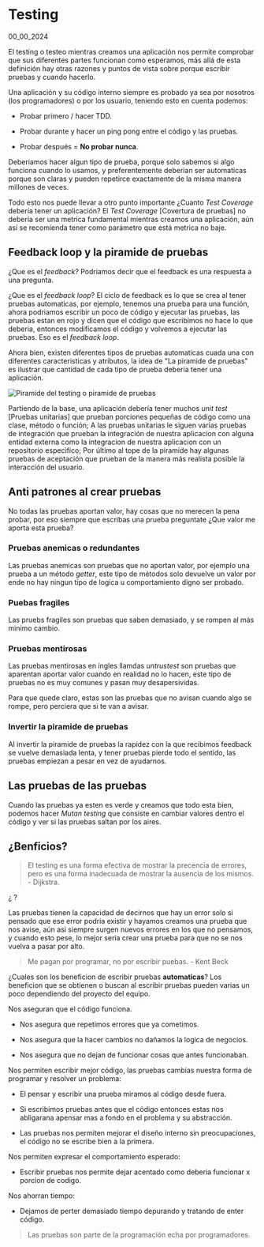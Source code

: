 # Testing
00_00_2024

El testing o testeo mientras creamos una aplicación nos permite comprobar que sus diferentes partes funcionan como esperamos, más allá de esta definición hay otras razones y puntos de vista sobre porque escribir pruebas y cuando hacerlo.

Una aplicación y su código interno siempre es probado ya sea por nosotros (los programadores) o por los usuario, teniendo esto en cuenta podemos: 

* Probar primero / hacer TDD.

* Probar durante y hacer un ping pong entre el código y las pruebas.

* Probar después = **No probar nunca**.

Deberiamos hacer algun tipo de prueba, porque solo sabemos si algo funciona cuando lo usamos, y preferentemente deberian ser automaticas porque son claras y pueden repetirce exactamente de la misma manera millones de veces.

Todo esto nos puede llevar a otro punto importante ¿Cuanto *Test Coverage* debería tener un aplicación? El *Test Coverage* [Covertura de pruebas] no debería ser una metrica fundamental mientras creamos una aplicación, aún así se recomienda tener como parámetro que está metrica no baje.

## Feedback loop y la piramide de pruebas

¿Que es el *feedback*? Podriamos decir que el feedback es una respuesta a una pregunta.

¿Que es el *feedback loop*? El ciclo de feedback es lo que se crea al tener pruebas automaticas, por ejemplo, tenemos una prueba para una función, ahora podriamos escribir un poco de código y ejecutar las pruebas, las pruebas estan en rojo y dicen que el código que escribimos no hace lo que deberia, entonces modificamos el código y volvemos a ejecutar las pruebas. Eso es el *feedback loop*.

Ahora bien, existen diferentes tipos de pruebas automaticas cuada una con diferentes caracteristicas y atributos, la idea de "La piramide de pruebas" es ilustrar que cantidad de cada tipo de prueba debería tener una aplicación.

![Piramide del testing o piramide de pruebas]()

Partiendo de la base, una aplicación debería tener muchos *unit test* [Pruebas unitarias] que prueban porciones pequeñas de código como una clase, método o función; A las pruebas unitarias le siguen varias pruebas de integración que prueban la integración de nuestra aplicacion con alguna entidad externa como la integracion de nuestra aplicacion con un repositorio especifico; Por último al tope de la piramide hay algunas pruebas de aceptación que prueban de la manera más realista posible la interacción del usuario.

## Anti patrones al crear pruebas

No todas las pruebas aportan valor, hay cosas que no merecen la pena probar, por eso siempre que escribas una prueba preguntate ¿Que valor me aporta esta prueba?

### Pruebas anemicas o redundantes

Las pruebas anemicas son pruebas que no aportan valor, por ejemplo una prueba a un método *getter*, este tipo de métodos solo devuelve un valor por ende no hay ningun tipo de logica u comportamiento digno ser probado. 

### Puebas fragiles

Las pruebs fragiles son pruebas que saben demasiado, y se rompen al más minimo cambio.

### Pruebas mentirosas

Las pruebas mentirosas en ingles llamdas *untrustest* son pruebas que aparentan aportar valor cuando en realidad no lo hacen, este tipo de pruebas no es muy comunes y pasan muy desapersividas. 

Para que quede claro, estas son las pruebas que no avisan cuando algo se rompe, pero perciera que si te van a avisar.

### Invertir la piramide de pruebas

Al invertir la piramide de pruebas la rapidez con la que recibimos feedback se vuelve demasiada lenta, y tener pruebas pierde todo el sentido, las pruebas empiezan a pesar en vez de ayudarnos.

## Las pruebas de las pruebas

Cuando las pruebas ya esten es verde y creamos que todo esta bien, podemos hacer *Mutan testing* que consiste en cambiar valores dentro el código y ver si las pruebas saltan por los aires.

## ¿Benficios?

> El testing es una forma efectiva de mostrar la precencia de errores, pero es una forma inadecuada de mostrar la ausencia de los mismos. - Dijkstra.

¿ ?

Las pruebas tienen la capacidad de decirnos que hay un error solo si pensado que ese error podría existir y hayamos creamos una prueba que nos avise, aún asi siempre surgen nuevos errores en los que no pensamos, y cuando esto pese, lo mejor seria crear una prueba para que no se nos vuelva a pasar por alto.

> Me pagan por programar, no por escribir puebas. - Kent Beck

¿Cuales son los beneficion de escribir pruebas **automaticas**? Los beneficion que se obtienen o buscan al escribir pruebas pueden varias un poco dependiendo del proyecto del equipo.

Nos aseguran que el código funciona.

* Nos asegura que repetimos errores que ya cometimos.

* Nos asegura que la hacer cambios no dañamos la logica de negocios.

* Nos asegura que no dejan de funcionar cosas que antes funcionaban.

Nos permiten escribir mejor código, las pruebas cambias nuestra forma de programar y resolver un problema:

* El pensar y escribir una prueba miramos al código desde fuera.

* Si escribimos pruebas antes que el código entonces estas nos abligarana apensar mas a fondo en el problema y su abstracción.

* Las pruebas nos permiten mejorar el diseño interno sin preocupaciones, el código no se escribe bien a la primera.

Nos permiten expresar el comportamiento esperado:

* Escribir pruebas nos permite dejar acentado como deberia funcionar x porcion de codigo.

Nos ahorran tiempo:

* Dejamos de perter demasiado tiempo depurando y tratando de enter código.

> Las pruebas son parte de la programación echa por programadores.
